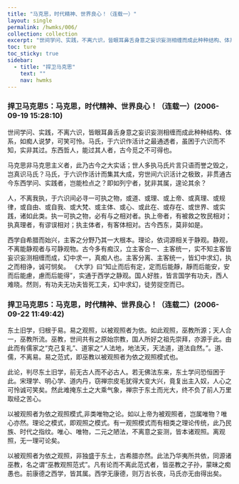 ```yaml
---
title: "马克思，时代精神、世界良心！（连载一）"
layout: single
permalink: /hwmks/006/
collection: collection
excerpt: "世间学问、实践，不离六识，皆眼耳鼻舌身意之妄识妄测相缠而成此种种结构、体系，如痴人说梦，可笑可怜。马氏，于六识作活计之最通透者，虽困于六识而不知，实非其过。东西哲人，能过其人者，古今觅之不可得也。"
toc: ture
toc_sticky: true
sidebar:
  - title: "捍卫马克思"
    text: ""
    nav: hwmks
---
```


### 捍卫马克思5：马克思，时代精神、世界良心！（连载一）(2006-09-19 15:28:10)

世间学问、实践，不离六识，皆眼耳鼻舌身意之妄识妄测相缠而成此种种结构、体系，如痴人说梦，可笑可怜。马氏，于六识作活计之最通透者，虽困于六识而不知，实非其过。东西哲人，能过其人者，古今觅之不可得也。

马克思非马克思主义者，此乃古今之大实话；世人多执马氏片言只语而誉之毁之，岂真识马氏？马氏，于六识作活计而集其大成，穷世间六识活计之极致，非贯通古今东西学问、实践者，岂能检点之？即如列宁者，犹非其属，遑论其余？

人，不离我执，于六识间必寻一可执之物，或道、或理、或上帝、或真理、或规律，或自由、或自我、或大梵、或主体、或心、或此在、或存在、或世界、或实践，诸如此类。执一可执之物，必有与之相对者。执上帝者，有被救之牧民相对；执真理者，有谬误相对；执主体者，有客体相对。古今西东，莫非如是。

西学自希腊而始兴，主客之分野乃其一大根本。理论，依词源相关于静观。静观，不离能静观者与可静观物。古今多有痴汉，立主客合一、主客统一，实不知主客皆妄识妄测相缠而成，幻中求一，真痴人也。主客分离、主客统一，皆幻中求幻，执之而相诤，诚可悯矣。
《大学》曰“知止而后有定，定而后能靜，靜而后能安，安而后能慮，慮而后能得”，实通于西学之静观。国人好胜，皆言国学有功夫，西人难晓。然则，有功夫无功夫皆死工夫，幻中求幻，徒劳捉空而已。

### 捍卫马克思5：马克思，时代精神、世界良心！（连载二）(2006-09-22 11:49:42) 

东土旧学，归根于易。易之观照，以被观照者为依。如此观照，巫教所源；天人合一，巫教所流。巫教，世间共有之原始宗教，国人所好之祖先崇拜，亦源于此。由此而有儒家之“克己复礼”、道家之“人法地，地法天，天法道，道法自然。”。道、儒，不离易。易之范式，即巫教以被观照者为依之观照模式也。

此论，判尽东土旧学，前无古人而不必古人。若无佛法东来，东土学问恐恒困于此。宋理学、明心学、道内丹，窃禅宗皮毛犹得大变大兴，竟复出主入奴，人心之可怜诚可笑矣。然此难掩东土之大乘气象，禅宗于东土而光大，终不负了前人万里取经之苦心。

以被观照者为依之观照模式,非类唯物之论。如以上帝为被观照者，岂属唯物？唯心亦然。理论之模式，即观照之模式。有一观照模式而有相类之理论传统，此乃民族、时代之指纹。唯心、唯物，二元之陋法，不离意之妄测，皆本诸观照。离观照，无一理可论矣。

以被观照者为依之观照，非独盛于东土，古希腊亦然。此法乃华夷所共依，同源诸巫教，名之谓“巫教观照范式”。凡有论而不离此范式者，皆巫教之子孙，蒙昧之痴愚也。前康德之西学，皆其属。西学无康德，则万古长夜，马氏亦无由得出矣。


